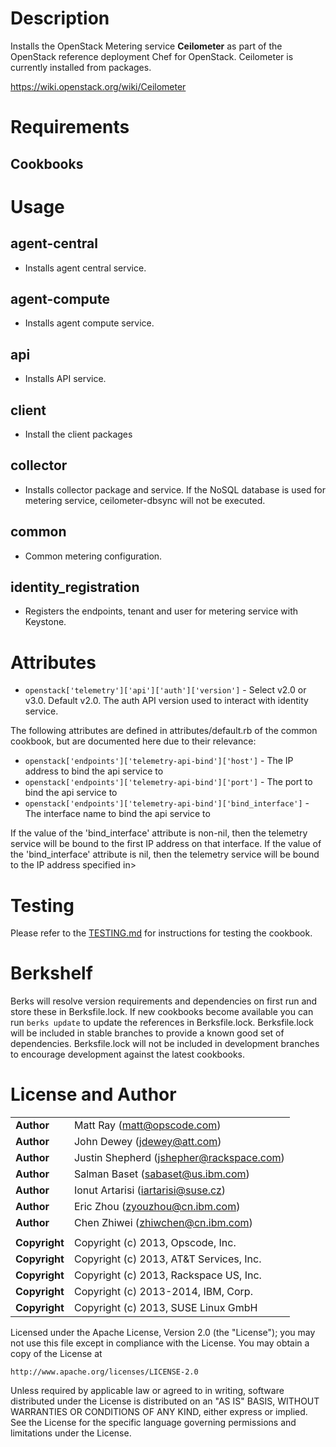 Description
===========

Installs the OpenStack Metering service **Ceilometer** as part of the OpenStack
reference deployment Chef for OpenStack.  Ceilometer is currently installed
from packages.

https://wiki.openstack.org/wiki/Ceilometer

Requirements
============

Cookbooks
---------

Usage
=====

agent-central
----
- Installs agent central service.

agent-compute
----
- Installs agent compute service.

api
----
- Installs API service.

client
----
- Install the client packages

collector
----
- Installs collector package and service. If the NoSQL database is used for metering service, ceilometer-dbsync will not be executed.

common
----
- Common metering configuration.

identity_registration
----
- Registers the endpoints, tenant and user for metering service with Keystone.

Attributes
==========

* `openstack['telemetry']['api']['auth']['version']` - Select v2.0 or v3.0. Default v2.0. The auth API version used to interact with identity service.

The following attributes are defined in attributes/default.rb of the common cookbook, but are documented here due to their relevance:

* `openstack['endpoints']['telemetry-api-bind']['host']` - The IP address to bind the api service to
* `openstack['endpoints']['telemetry-api-bind']['port']` - The port to bind the api service to
* `openstack['endpoints']['telemetry-api-bind']['bind_interface']` - The interface name to bind the api service to

If the value of the 'bind_interface' attribute is non-nil, then the telemetry service will be bound to the first IP address on that interface.  If the value of the 'bind_interface' attribute is nil, then the telemetry service will be bound to the IP address specified in>


Testing
=====

Please refer to the [TESTING.md](TESTING.md) for instructions for testing the cookbook.

Berkshelf
=====

Berks will resolve version requirements and dependencies on first run and
store these in Berksfile.lock. If new cookbooks become available you can run
`berks update` to update the references in Berksfile.lock. Berksfile.lock will
be included in stable branches to provide a known good set of dependencies.
Berksfile.lock will not be included in development branches to encourage
development against the latest cookbooks.

License and Author
==================

|                      |                                                    |
|:---------------------|:---------------------------------------------------|
| **Author**           |  Matt Ray (<matt@opscode.com>)                     |
| **Author**           |  John Dewey (<jdewey@att.com>)                     |
| **Author**           |  Justin Shepherd (<jshepher@rackspace.com>)        |
| **Author**           |  Salman Baset (<sabaset@us.ibm.com>)               |
| **Author**           |  Ionut Artarisi (<iartarisi@suse.cz>)              |
| **Author**           |  Eric Zhou (<zyouzhou@cn.ibm.com>)                 |
| **Author**           |  Chen Zhiwei (<zhiwchen@cn.ibm.com>)               |
|                      |                                                    |
| **Copyright**        |  Copyright (c) 2013, Opscode, Inc.                 |
| **Copyright**        |  Copyright (c) 2013, AT&T Services, Inc.           |
| **Copyright**        |  Copyright (c) 2013, Rackspace US, Inc.            |
| **Copyright**        |  Copyright (c) 2013-2014, IBM, Corp.               |
| **Copyright**        |  Copyright (c) 2013, SUSE Linux GmbH               |


Licensed under the Apache License, Version 2.0 (the "License");
you may not use this file except in compliance with the License.
You may obtain a copy of the License at

    http://www.apache.org/licenses/LICENSE-2.0

Unless required by applicable law or agreed to in writing, software
distributed under the License is distributed on an "AS IS" BASIS,
WITHOUT WARRANTIES OR CONDITIONS OF ANY KIND, either express or implied.
See the License for the specific language governing permissions and
limitations under the License.
